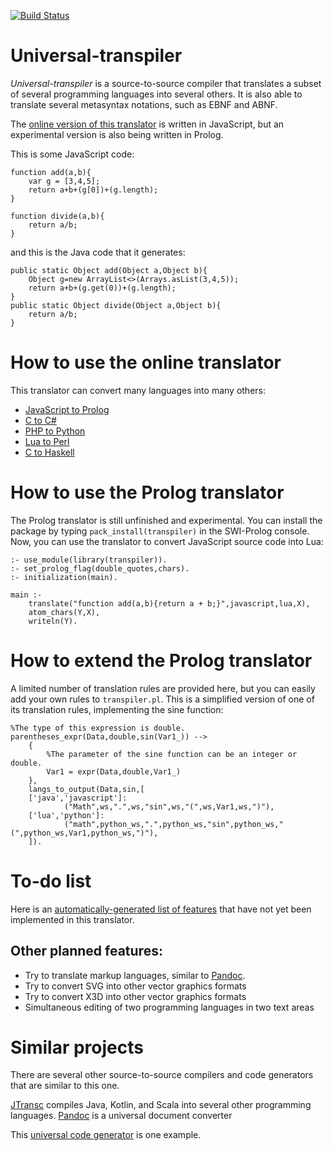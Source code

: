 [![Build Status](https://api.travis-ci.org/jarble/transpiler.svg)](https://travis-ci.org/jarble/transpiler)

# Universal-transpiler

*Universal-transpiler* is a source-to-source compiler that translates a subset of several programming languages into several others.
It is also able to translate several metasyntax notations, such as EBNF and ABNF.

The [online version of this translator](https://jarble.github.io/transpiler/javascript/js_transpiler/test_parser.html) is written in JavaScript, but an experimental version is also being written in Prolog.

This is some JavaScript code:

	function add(a,b){
		var g = [3,4,5];
		return a+b+(g[0])+(g.length);
	}

	function divide(a,b){
		return a/b;
	}

and this is the Java code that it generates:

	public static Object add(Object a,Object b){
		Object g=new ArrayList<>(Arrays.asList(3,4,5));
		return a+b+(g.get(0))+(g.length);
	}
	public static Object divide(Object a,Object b){
		return a/b;
	}


# How to use the online translator

This translator can convert many languages into many others:

* [JavaScript to Prolog](https://jarble.github.io/transpiler/javascript/js_transpiler/test_parser.html#%7B%22inputText%22%3A%22function%20is_an_animal(thing)%7B%5Cn%20%20%20%20return%20%5B%5C%22dog%5C%22%2C%5C%22horse%5C%22%2C%5C%22cat%5C%22%5D.indexOf(thing)%20!%3D%3D%20-1%3B%5Cn%7D%22%2C%22inputLang%22%3A%22javascript%22%2C%22outputLang%22%3A%22prolog%22%7D)
* [C to C#](https://jarble.github.io/transpiler/javascript/js_transpiler/test_parser.html#%7B%22inputText%22%3A%22int%20add(int%20a%2C%20int%20b)%7B%5Cn%20%20%20%20return%20a%20%2B%20b%3B%5Cn%7D%22%2C%22inputLang%22%3A%22c%22%2C%22outputLang%22%3A%22c%23%22%7D)
* [PHP to Python](https://jarble.github.io/transpiler/javascript/js_transpiler/test_parser.html#%7B%22inputText%22%3A%22function%20add(%24a%2C%24b)%7B%5Cn%20%20%20%20return%20%24a%2B%24b%3B%5Cn%7D%22%2C%22inputLang%22%3A%22php%22%2C%22outputLang%22%3A%22python%22%7D)
* [Lua to Perl](https://jarble.github.io/transpiler/javascript/js_transpiler/test_parser.html#%7B%22inputText%22%3A%22function%20add(a%2Cb)%20%5Cn%20%20%20%20return%20a%2Bb%5Cnend%22%2C%22inputLang%22%3A%22lua%22%2C%22outputLang%22%3A%22perl%22%7D)
* [C to Haskell](https://jarble.github.io/transpiler/javascript/js_transpiler/test_parser.html#%7B%22inputText%22%3A%22int%20add(int%20a%2C%20int%20b)%7B%5Cn%20%20%20%20return%20a%20%2B%20b%3B%5Cn%7D%22%2C%22inputLang%22%3A%22c%22%2C%22outputLang%22%3A%22haskell%22%7D)

# How to use the Prolog translator

The Prolog translator is still unfinished and experimental. You can install the package by typing `pack_install(transpiler)` in the SWI-Prolog console.
Now, you can use the translator to convert JavaScript source code into Lua:

	:- use_module(library(transpiler)).
	:- set_prolog_flag(double_quotes,chars).
	:- initialization(main).

	main :- 
		translate("function add(a,b){return a + b;}",javascript,lua,X),
		atom_chars(Y,X),
		writeln(Y).


# How to extend the Prolog translator

A limited number of translation rules are provided here, but you can easily add your own rules to `transpiler.pl`.
This is a simplified version of one of its translation rules, implementing the sine function:

	%The type of this expression is double.
	parentheses_expr(Data,double,sin(Var1_)) -->
        {
			%The parameter of the sine function can be an integer or double.
			Var1 = expr(Data,double,Var1_)
		},
        langs_to_output(Data,sin,[
        ['java','javascript']:
                ("Math",ws,".",ws,"sin",ws,"(",ws,Var1,ws,")"),
        ['lua','python']:
                ("math",python_ws,".",python_ws,"sin",python_ws,"(",python_ws,Var1,python_ws,")"),
        ]).

# To-do list
Here is an [automatically-generated list of features](https://jarble.github.io/transpiler/javascript/js_transpiler/to_do_list.html) that have not yet been implemented in this translator.

## Other planned features:
* Try to translate markup languages, similar to [Pandoc](https://pandoc.org/index.html).
* Try to convert SVG into other vector graphics formats
* Try to convert X3D into other vector graphics formats
* Simultaneous editing of two programming languages in two text areas

# Similar projects
There are several other source-to-source compilers and code generators that are similar to this one.

[JTransc](https://github.com/jtransc/jtransc) compiles Java, Kotlin, and Scala into several other programming languages.
[Pandoc](https://pandoc.org/index.html) is a universal document converter

This [universal code generator](http://codeworker.free.fr/) is one example.
